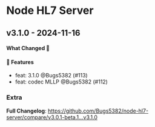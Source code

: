 # Node HL7 Server

## v3.1.0 - 2024-11-16

#### What Changed 👀

#### 🚀 Features

- feat: 3.1.0 @Bugs5382 (#113)
- feat: codec MLLP @Bugs5382 (#112)

### Extra

**Full Changelog**: https://github.com/Bugs5382/node-hl7-server/compare/v3.0.1-beta.1...v3.1.0
